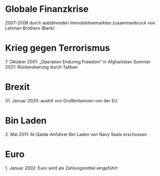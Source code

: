 # Globale Finanzkrise

2007-2008
durch aublähenden Immobielinemarktes
zusammenbruck von Lehman Brothers (Bank)

# Krieg gegen Terrorismus
7\. Oktober 2001: „Operation Enduring Freedom“ in Afghanistan
Sommer 2021: Rückeroberung durch Taliban

# Brexit
31\. Januar 2020: austrit von Großbritannien von der EU 

# Bin Laden
2\. Mai 2011: Al-Qaida-Anführer Bin Laden von Navy Seals erschossen

# Euro
1\. Januar 2002: Euro wird als Zahlungsmittel eingeführt

# 